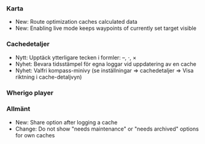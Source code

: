 
### Karta
- New: Route optimization caches calculated data
- New: Enabling live mode keeps waypoints of currently set target visible

### Cachedetaljer
- Nytt: Upptäck ytterligare tecken i formler: –, ⋅, ×
- Nyhet: Bevara tidsstämpel för egna loggar vid uppdatering av en cache
- Nyhet: Valfri kompass-minivy (se inställningar => cachedetaljer => Visa riktning i cache-detaljvyn)

### Wherigo player

### Allmänt
- New: Share option after logging a cache
- Change: Do not show "needs maintenance" or "needs archived" options for own caches

